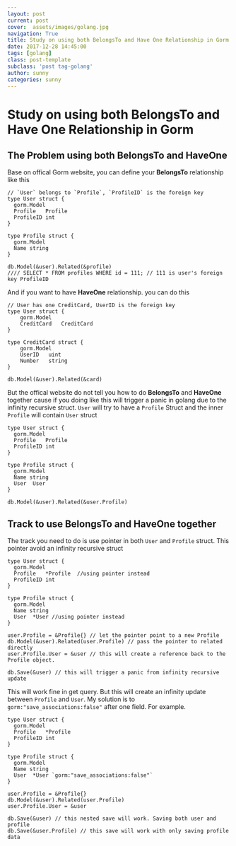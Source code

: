 ```yaml
---
layout: post
current: post
cover:  assets/images/golang.jpg
navigation: True
title: Study on using both BelongsTo and Have One Relationship in Gorm
date: 2017-12-28 14:45:00
tags: [golang]
class: post-template
subclass: 'post tag-golang'
author: sunny
categories: sunny
---
```


# Study on using both BelongsTo and Have One Relationship in Gorm

## The Problem using both BelongsTo and HaveOne

Base on offical Gorm website, you can define your **BelongsTo** relationship like this
~~~golang
// `User` belongs to `Profile`, `ProfileID` is the foreign key
type User struct {
  gorm.Model
  Profile   Profile
  ProfileID int
}

type Profile struct {
  gorm.Model
  Name string
}

db.Model(&user).Related(&profile)
//// SELECT * FROM profiles WHERE id = 111; // 111 is user's foreign key ProfileID
~~~

And if you want to have **HaveOne** relationship. you can do this

~~~golang
// User has one CreditCard, UserID is the foreign key
type User struct {
    gorm.Model
    CreditCard   CreditCard
}

type CreditCard struct {
    gorm.Model
    UserID   uint
    Number   string
}

db.Model(&user).Related(&card)
~~~

But the offical website do not tell you how to do **BelongsTo** and **HaveOne** together cause if you doing like this will trigger a panic in golang due to the infinity recursive struct. `User` will try to have a `Profile` Struct and the inner `Profile` will contain `User` struct 

~~~golang
type User struct {
  gorm.Model
  Profile   Profile
  ProfileID int
}

type Profile struct {
  gorm.Model
  Name string
  User  User
}

db.Model(&user).Related(&user.Profile)
~~~

## Track to use BelongsTo and HaveOne together

The track you need to do is use pointer in both `User` and `Profile` struct. This pointer avoid an infinity recursive struct 
~~~golang
type User struct {
  gorm.Model
  Profile   *Profile  //using pointer instead
  ProfileID int
}

type Profile struct {
  gorm.Model
  Name string
  User  *User //using pointer instead
}

user.Profile = &Profile{} // let the pointer point to a new Profile
db.Model(&user).Related(user.Profile) // pass the pointer to related directly
user.Profile.User = &user // this will create a reference back to the Profile object. 

db.Save(&user) // this will trigger a panic from infinity recursive update
~~~

This will work fine in get query. But this will create an infinity update between `Profile` and `User`. My solution is to `gorm:"save_associations:false"` after one field. For example.

~~~golang
type User struct {
  gorm.Model
  Profile   *Profile
  ProfileID int
}

type Profile struct {
  gorm.Model
  Name string
  User  *User `gorm:"save_associations:false"`
}

user.Profile = &Profile{} 
db.Model(&user).Related(user.Profile)
user.Profile.User = &user

db.Save(&user) // this nested save will work. Saving both user and profile
db.Save(&user.Profile) // this save will work with only saving profile data
~~~